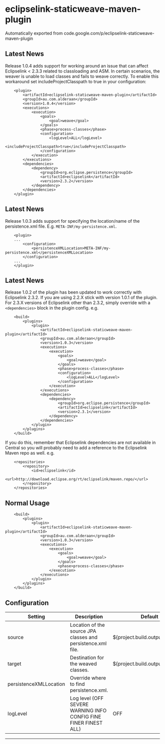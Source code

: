 # eclipselink-staticweave-maven-plugin
Automatically exported from code.google.com/p/eclipselink-staticweave-maven-plugin

## Latest News

Release 1.0.4 adds support for working around an issue that can affect Eclipselink < 2.3.3 related to 
classloading and ASM. In certain scenarios, the weaver is unable to load classes and fails to weave 
correctly. To enable this workaround set includeProjectClasspath to true in your configuration:

```
    <plugin>
        <artifactId>eclipselink-staticweave-maven-plugin</artifactId>
        <groupId>au.com.alderaan</groupId>
        <version>1.0.4</version>
        <executions>
            <execution>
                <goals>
                    <goal>weave</goal>
                </goals>
                <phase>process-classes</phase>
                <configuration>
                    <logLevel>ALL</logLevel>
                    <includeProjectClasspath>true</includeProjectClasspath>
                </configuration>
            </execution>
        </executions>
        <dependencies>
            <dependency>
                <groupId>org.eclipse.persistence</groupId>
                <artifactId>eclipselink</artifactId>
                <version>2.3.2</version>
            </dependency>
        </dependencies>
    </plugin>
```

## Latest News

Release 1.0.3 adds support for specifying the location/name of the persistence.xml file. 
E.g. `META-INF/my-persistence.xml`. 

```
    <plugin>
    ...
        <configuration>
            <persistenceXMLLocation>META-INF/my-persistence.xml</persistenceXMLLocation>
        </configuration>
    ...
    </plugin>    
```

## Latest News

Release 1.0.2 of the plugin has been updated to work correctly with Eclipselink 2.3.2. If you are using 
2.2.X stick with version 1.0.1 of the plugin. For 2.3.X versions of Eclipselink other than 2.3.2, simply 
override with a `<dependencies>` block in the plugin config. e.g.

```
    <build>
        <plugins>
            <plugin>
                <artifactId>eclipselink-staticweave-maven-plugin</artifactId>
                <groupId>au.com.alderaan</groupId>
                <version>1.0.3</version>
                <executions>
                    <execution>
                        <goals>
                            <goal>weave</goal>
                        </goals>
                        <phase>process-classes</phase>
                        <configuration>
                            <logLevel>ALL</logLevel>
                        </configuration>
                    </execution>
                </executions>
                <dependencies>
                    <dependency>
                        <groupId>org.eclipse.persistence</groupId>
                        <artifactId>eclipselink</artifactId>
                        <version>2.3.1</version>
                    </dependency>
                </dependencies>
            </plugin>
        </plugins>
    </build>

```

If you do this, remember that Eclipselink dependencies are not available in Central so you will 
probably need to add a reference to the Eclipselink Maven repo as well. e.g.

```
    <repositories>
        <repository>
            <id>eclipselink</id>
            <url>http://download.eclipse.org/rt/eclipselink/maven.repo/</url>
        </repository>
    </repositories>
```

## Normal Usage

```
    <build>
        <plugins>
            <plugin>
                <artifactId>eclipselink-staticweave-maven-plugin</artifactId>
                <groupId>au.com.alderaan</groupId>
                <version>1.0.3</version>
                <executions>
                    <execution>
                        <goals>
                            <goal>weave</goal>
                        </goals>
                        <phase>process-classes</phase>
                    </execution>
                </executions>
            </plugin>
        </plugins>
    </build>
```

## Configuration

|Setting     |Description                                                      | Default                          |
|------------|-----------------------------------------------------------------|----------------------------------|
| source     | Location of the source JPA classes and persistence.xml file.    | ${project.build.outputDirectory} |
| target     | Destination for the weaved classes.                             | ${project.build.outputDirectory} |
| persistenceXMLLocation | Override where to find persistence.xml.             |                                  |
| logLevel   | Log level (OFF SEVERE WARNING INFO CONFIG FINE FINER FINEST ALL)| OFF                              |
-------------------------------------------------------------------------------------------------------------------
